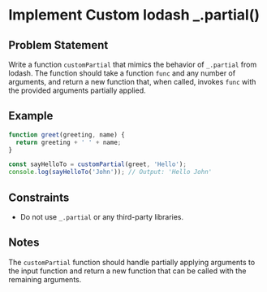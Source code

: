 # Implement Custom lodash _.partial()

## Problem Statement
Write a function `customPartial` that mimics the behavior of `_.partial` from lodash. The function should take a function `func` and any number of arguments, and return a new function that, when called, invokes `func` with the provided arguments partially applied.

## Example
```javascript
function greet(greeting, name) {
  return greeting + ' ' + name;
}

const sayHelloTo = customPartial(greet, 'Hello');
console.log(sayHelloTo('John')); // Output: 'Hello John'
```

## Constraints
  - Do not use `_.partial` or any third-party libraries.

## Notes
The `customPartial` function should handle partially applying arguments to the input function and return a new function that can be called with the remaining arguments.